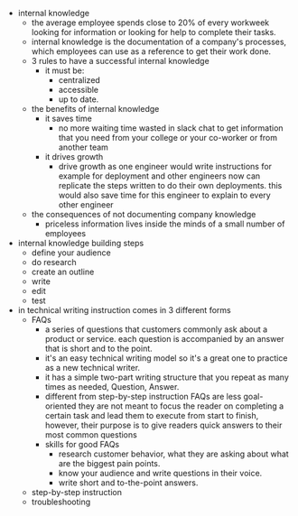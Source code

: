 - internal knowledge
	- the average employee spends close to 20% of every workweek looking for information or looking for help to complete their tasks.
	- internal knowledge is the documentation of a company's processes, which employees can use as a reference to get their work done.
	- 3 rules to have a successful internal knowledge
		- it must be:
			- centralized
			- accessible
			- up to date.
	- the benefits of internal knowledge
		- it saves time
			- no more waiting time wasted in slack chat to get information that you need from your college or your co-worker or from another team
		- it drives growth
			- drive growth as one engineer would write instructions for example for deployment and other engineers now can replicate the steps written to do their own deployments. this would also save time for this engineer to explain to every other engineer
	- the consequences of not documenting company knowledge
		- priceless information lives inside the minds of a small number of employees
- internal knowledge building steps
	- define your audience
	- do research
	- create an outline
	- write
	- edit
	- test
- in technical writing instruction comes in 3 different forms
	- FAQs
		- a series of questions that customers commonly ask about a product or service. each question is accompanied by an answer that is short and to the point.
		- it's an easy technical writing model so it's a great one to practice as a new technical writer.
		- it has a simple two-part writing structure that you repeat as many times as needed, Question, Answer.
		- different from step-by-step instruction FAQs are less goal-oriented they are not meant to focus the reader on completing a certain task and lead them to execute from start to finish, however, their purpose is to give readers quick answers to their most common questions
		- skills for good FAQs
			- research customer behavior, what they are asking about what are the biggest pain points.
			- know your audience and write questions in their voice.
			- write short and to-the-point answers.
	- step-by-step instruction
	- troubleshooting